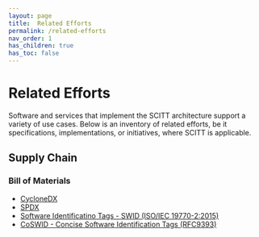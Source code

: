 ```yaml
---
layout: page
title:  Related Efforts
permalink: /related-efforts
nav_order: 1
has_children: true
has_toc: false
---
```


# Related Efforts

Software and services that implement the SCITT architecture support a variety of use cases. Below is an inventory of related efforts, be it specifications, implementations, or initiatives, where SCITT is applicable.

## Supply Chain

### Bill of Materials

- [CycloneDX](https://cyclonedx.org)
- [SPDX](https://spdx.dev/)
- [Software Identificatino Tags - SWID (ISO/IEC 19770-2:2015)](https://www.iso.org/standard/65666.html)
- [CoSWID - Concise Software Identification Tags (RFC9393)](https://datatracker.ietf.org/doc/rfc9393/)
